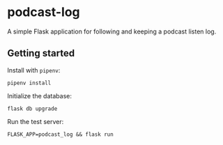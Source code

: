# podcast-log

A simple Flask application for following and keeping a podcast listen log.

## Getting started

Install with `pipenv`:

```
pipenv install
```

Initialize the database:

```
flask db upgrade
```

Run the test server:

```
FLASK_APP=podcast_log && flask run
```
